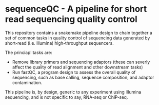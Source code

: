 # sequenceQC - A pipeline for short read sequencing quality control

This repository contains a snakemake pipeline design to chain together a set of common tasks in quality control of
sequencing data generated by short-read (i.e. Illumina) high-throughput sequencers.

The princiapl tasks are:

* Remove library primers and sequencing adaptors (these can severly affect the quality of read alignment and
  other downstream tasks)
* Run fastQC, a program design to assess the overall quality of sequencing, such as base calling, sequence composition,
  and adaptor contamination.

This pipeline is, by design, generic to any experiment using Illumina sequencing, and is not specific to say, RNA-seq or
ChIP-seq.